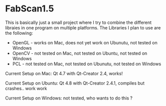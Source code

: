 FabScan1.5
==========

This is basically just a small project where I try to combine the different libraies in one program on multiple platforms.
The Libraries I plan to use are the following:
* OpenGL - works on Mac, does not yet work on Ubunutu, not tested on Windows
* OpenCV - not tested on Mac, not tested on Ubuntu, not tested on Windows
* PCL - not tested on Mac, not tested on Ubunutu, not tested on Windows

Current Setup on Mac: Qt 4.7 with Qt-Creator 2.4, works!

Current Setup on Ubuntu: Qt 4.8 with Qt-Creator 2.4.1, compiles but crashes.. work work

Current Setup on Windows: not tested, who wants to do this ?